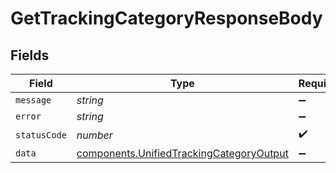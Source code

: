 # GetTrackingCategoryResponseBody


## Fields

| Field                                                                                                | Type                                                                                                 | Required                                                                                             | Description                                                                                          |
| ---------------------------------------------------------------------------------------------------- | ---------------------------------------------------------------------------------------------------- | ---------------------------------------------------------------------------------------------------- | ---------------------------------------------------------------------------------------------------- |
| `message`                                                                                            | *string*                                                                                             | :heavy_minus_sign:                                                                                   | N/A                                                                                                  |
| `error`                                                                                              | *string*                                                                                             | :heavy_minus_sign:                                                                                   | N/A                                                                                                  |
| `statusCode`                                                                                         | *number*                                                                                             | :heavy_check_mark:                                                                                   | N/A                                                                                                  |
| `data`                                                                                               | [components.UnifiedTrackingCategoryOutput](../../models/components/unifiedtrackingcategoryoutput.md) | :heavy_minus_sign:                                                                                   | N/A                                                                                                  |